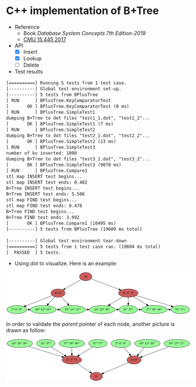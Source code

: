# C++ implementation of B+Tree
- Reference
    - Book *Database System Concepts 7th Edition-2019*
    - [CMU 15.445 2017](https://15445.courses.cs.cmu.edu/fall2017//assignments.html)
- API
    - [x] Insert
    - [x] Lookup
    - [ ] Delete
- Test results
```
[==========] Running 5 tests from 1 test case.
[----------] Global test environment set-up.
[----------] 5 tests from BPlusTree
[ RUN      ] BPlusTree.KeyComparatorTest
[       OK ] BPlusTree.KeyComparatorTest (0 ms)
[ RUN      ] BPlusTree.SimpleTest1
dumping B+Tree to dot files "test1_1.dot", "test1_2"...
[       OK ] BPlusTree.SimpleTest1 (7 ms)
[ RUN      ] BPlusTree.SimpleTest2
dumping B+Tree to dot files "test2_1.dot", "test2_2"...
[       OK ] BPlusTree.SimpleTest2 (13 ms)
[ RUN      ] BPlusTree.SimpleTest3
number of kv inserted: 1000
dumping B+Tree to dot files "test3_1.dot", "test3_2"...
[       OK ] BPlusTree.SimpleTest3 (9078 ms)
[ RUN      ] BPlusTree.Compare1
stl map INSERT test begins...
stl map INSERT test ends: 0.482
B+Tree INSERT test begins...
B+Tree INSERT test ends: 5.506
stl map FIND test begins...
stl map FIND test ends: 0.478
B+Tree FIND test begins...
B+Tree FIND test ends: 3.992
[       OK ] BPlusTree.Compare1 (10495 ms)
[----------] 5 tests from BPlusTree (19600 ms total)

[----------] Global test environment tear-down
[==========] 5 tests from 1 test case ran. (19604 ms total)
[  PASSED  ] 5 tests.
```
- Using *dot* to visualize. Here is an example:

![](code/test1_1.png)

In order to validate the *parent* pointer of each node, another picture is drawn as follow:

![](code/test1_2.png)